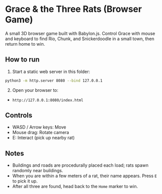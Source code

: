 # Grace & the Three Rats (Browser Game)

A small 3D browser game built with Babylon.js. Control Grace with mouse and keyboard to find Rio, Chunk, and Snickerdoodle in a small town, then return home to win.

## How to run

1. Start a static web server in this folder:

```bash
python3 -m http.server 8080 --bind 127.0.0.1
```

2. Open your browser to:

- `http://127.0.0.1:8080/index.html`

## Controls

- WASD / Arrow keys: Move
- Mouse drag: Rotate camera
- E: Interact (pick up nearby rat)

## Notes

- Buildings and roads are procedurally placed each load; rats spawn randomly near buildings.
- When you are within a few meters of a rat, their name appears. Press `E` to pick it up.
- After all three are found, head back to the `Home` marker to win.

